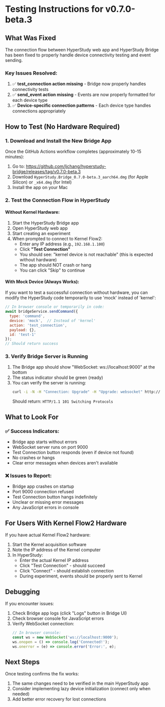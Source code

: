 # Testing Instructions for v0.7.0-beta.3

## What Was Fixed

The connection flow between HyperStudy web app and HyperStudy Bridge has been fixed to properly handle device connectivity testing and event sending.

### Key Issues Resolved:
1. ✅ **test_connection action missing** - Bridge now properly handles connectivity tests
2. ✅ **send_event action missing** - Events are now properly formatted for each device type
3. ✅ **Device-specific connection patterns** - Each device type handles connections appropriately

## How to Test (No Hardware Required)

### 1. Download and Install the New Bridge App
Once the GitHub Actions workflow completes (approximately 10-15 minutes):
1. Go to: https://github.com/ljchang/hyperstudy-bridge/releases/tag/v0.7.0-beta.3
2. Download `HyperStudy.Bridge_0.7.0-beta.3_aarch64.dmg` (for Apple Silicon) or `_x64.dmg` (for Intel)
3. Install the app on your Mac

### 2. Test the Connection Flow in HyperStudy

#### Without Kernel Hardware:
1. Start the HyperStudy Bridge app
2. Open HyperStudy web app
3. Start creating an experiment
4. When prompted to connect to Kernel Flow2:
   - Enter any IP address (e.g., `192.168.1.100`)
   - Click **"Test Connection"**
   - You should see: "kernel device is not reachable" (this is expected without hardware)
   - The app should NOT crash or hang
   - You can click "Skip" to continue

#### With Mock Device (Always Works):
If you want to test a successful connection without hardware, you can modify the HyperStudy code temporarily to use 'mock' instead of 'kernel':
```javascript
// In browser console or temporarily in code:
await bridgeService.sendCommand({
  type: 'command',
  device: 'mock',  // Instead of 'kernel'
  action: 'test_connection',
  payload: {},
  id: 'test-1'
});
// Should return success
```

### 3. Verify Bridge Server is Running
1. The Bridge app should show "WebSocket: ws://localhost:9000" at the bottom
2. The status indicator should be green (ready)
3. You can verify the server is running:
   ```bash
   curl -i -N -H "Connection: Upgrade" -H "Upgrade: websocket" http://localhost:9000
   ```
   Should return: `HTTP/1.1 101 Switching Protocols`

## What to Look For

### ✅ Success Indicators:
- Bridge app starts without errors
- WebSocket server runs on port 9000
- Test Connection button responds (even if device not found)
- No crashes or hangs
- Clear error messages when devices aren't available

### ❌ Issues to Report:
- Bridge app crashes on startup
- Port 9000 connection refused
- Test Connection button hangs indefinitely
- Unclear or missing error messages
- Any JavaScript errors in console

## For Users With Kernel Flow2 Hardware

If you have actual Kernel Flow2 hardware:
1. Start the Kernel acquisition software
2. Note the IP address of the Kernel computer
3. In HyperStudy:
   - Enter the actual Kernel IP address
   - Click "Test Connection" - should succeed
   - Click "Connect" - should establish connection
   - During experiment, events should be properly sent to Kernel

## Debugging

If you encounter issues:
1. Check Bridge app logs (click "Logs" button in Bridge UI)
2. Check browser console for JavaScript errors
3. Verify WebSocket connection:
   ```javascript
   // In browser console:
   const ws = new WebSocket('ws://localhost:9000');
   ws.onopen = () => console.log('Connected!');
   ws.onerror = (e) => console.error('Error:', e);
   ```

## Next Steps

Once testing confirms the fix works:
1. The same changes need to be verified in the main HyperStudy app
2. Consider implementing lazy device initialization (connect only when needed)
3. Add better error recovery for lost connections